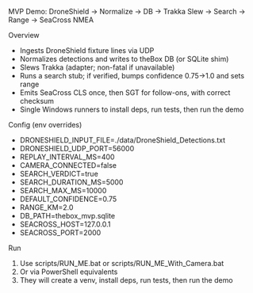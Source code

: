 MVP Demo: DroneShield → Normalize → DB → Trakka Slew → Search → Range → SeaCross NMEA

Overview
- Ingests DroneShield fixture lines via UDP
- Normalizes detections and writes to theBox DB (or SQLite shim)
- Slews Trakka (adapter; non-fatal if unavailable)
- Runs a search stub; if verified, bumps confidence 0.75→1.0 and sets range
- Emits SeaCross CLS once, then SGT for follow-ons, with correct checksum
- Single Windows runners to install deps, run tests, then run the demo

Config (env overrides)
- DRONESHIELD_INPUT_FILE=./data/DroneShield_Detections.txt
- DRONESHIELD_UDP_PORT=56000
- REPLAY_INTERVAL_MS=400
- CAMERA_CONNECTED=false
- SEARCH_VERDICT=true
- SEARCH_DURATION_MS=5000
- SEARCH_MAX_MS=10000
- DEFAULT_CONFIDENCE=0.75
- RANGE_KM=2.0
- DB_PATH=thebox_mvp.sqlite
- SEACROSS_HOST=127.0.0.1
- SEACROSS_PORT=2000

Run
1) Use scripts/RUN_ME.bat or scripts/RUN_ME_With_Camera.bat
2) Or via PowerShell equivalents
3) They will create a venv, install deps, run tests, then run the demo


